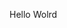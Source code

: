 Hello Wolrd

































































































































































































































































































































































































































































































































































































































































































































































































































































































































































































































































































































































































































































































































































































































































































































































































































































































































































































































































































































































































































































































































































































































































































































































































































































































































































































































































































































































































































































































































































































































































































































































































































































































































































































































































































































































































































































































































































































































































































































































